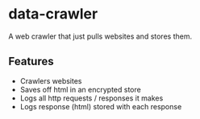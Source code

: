 # data-crawler

A web crawler that just pulls websites and stores them.

## Features

- Crawlers websites
- Saves off html in an encrypted store
- Logs all http requests / responses it makes
- Logs response (html) stored with each response
